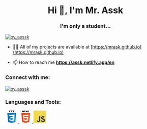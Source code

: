 <h1 align="center">Hi 👋, I'm Mr. Assk</h1>
<h3 align="center">I'm only a student...</h3>

<p align="left"> <a href="https://twitter.com/by_asssk" target="blank"><img src="https://img.shields.io/twitter/follow/by_asssk?logo=twitter&style=for-the-badge" alt="by_asssk" /></a> </p>

- 👨‍💻 All of my projects are available at [https://mrask.github.io](https://mrask.github.io)

- 📫 How to reach me **https://assk.netlify.app/en**

<h3 align="left">Connect with me:</h3>
<p align="left">
<a href="https://twitter.com/by_asssk" target="blank"><img align="center" src="https://raw.githubusercontent.com/rahuldkjain/github-profile-readme-generator/master/src/images/icons/Social/twitter.svg" alt="by_asssk" height="30" width="40" /></a>
</p>

<h3 align="left">Languages and Tools:</h3>
<p align="left"> <a href="https://www.w3schools.com/css/" target="_blank" rel="noreferrer"> <img src="https://raw.githubusercontent.com/devicons/devicon/master/icons/css3/css3-original-wordmark.svg" alt="css3" width="40" height="40"/> </a> <a href="https://www.w3.org/html/" target="_blank" rel="noreferrer"> <img src="https://raw.githubusercontent.com/devicons/devicon/master/icons/html5/html5-original-wordmark.svg" alt="html5" width="40" height="40"/> </a> <a href="https://developer.mozilla.org/en-US/docs/Web/JavaScript" target="_blank" rel="noreferrer"> <img src="https://raw.githubusercontent.com/devicons/devicon/master/icons/javascript/javascript-original.svg" alt="javascript" width="40" height="40"/> </a> </p>

